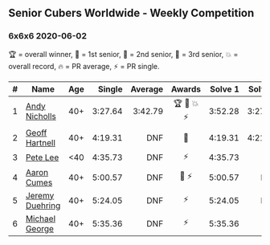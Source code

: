 ## Senior Cubers Worldwide - Weekly Competition
### 6x6x6 2020-06-02

🏆 = overall winner, 🥇 = 1st senior, 🥈 = 2nd senior, 🥉 = 3rd senior, 💥 = overall record, 🔥 = PR average, ⚡ = PR single.

| # | Name | Age | Single | Average | Awards | Solve 1 | Solve 2 | Solve 3 | Video |
| :--: | -- | :--: | --: | --: | :--: | --: | --: | --: | :-- |
| 1 | [Andy Nicholls](../../persons/andy_nicholls/666.md) | 40+ | 3:27.64 | 3:42.79 | 🏆 🥇 💥 ⚡ | 3:52.28 | 3:27.64 | 3:48.45 | [Link](https://www.facebook.com/events/573401076937046/permalink/573727163571104/) |
| 2 | [Geoff Hartnell](../../persons/geoff_hartnell/666.md) | 40+ | 4:19.31 | DNF | 🥈 | 4:19.31 | 4:21.71 | DNF | [Link](https://www.facebook.com/events/573401076937046/permalink/574319000178587/) |
| 3 | [Pete Lee](../../persons/pete_lee/666.md) | <40 | 4:35.73 | DNF | ⚡ | 4:35.73 | DNF | DNS | [Link](https://www.facebook.com/events/573401076937046/permalink/574505536826600/) |
| 4 | [Aaron Cumes](../../persons/aaron_cumes/666.md) | 40+ | 5:00.57 | DNF | 🥉 ⚡ | 5:00.57 | DNS | DNS | [Link](https://www.facebook.com/events/573401076937046/permalink/574489523494868/) |
| 5 | [Jeremy Duehring](../../persons/jeremy_duehring/666.md) | 40+ | 5:24.05 | DNF | ⚡ | 5:24.05 | DNS | DNS | [Link](https://www.facebook.com/jeremy.duehring/videos/10160075205387846/) |
| 6 | [Michael George](../../persons/michael_george/666.md) | 40+ | 5:35.36 | DNF | ⚡ | 5:35.36 | DNF | DNS | [Link](https://www.facebook.com/events/573401076937046/permalink/575263400084147/) |

<!-- Global site tag (gtag.js) - Google Analytics -->
<script async src="https://www.googletagmanager.com/gtag/js?id=UA-86348435-3"></script>
<script>window.dataLayer = window.dataLayer || []; function gtag() {dataLayer.push(arguments);} gtag('js', new Date()); gtag('config', 'UA-86348435-3');</script>
